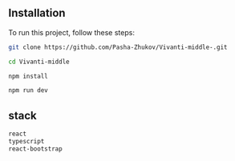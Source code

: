 ## Installation

To run this project, follow these steps:

```bash
git clone https://github.com/Pasha-Zhukov/Vivanti-middle-.git

cd Vivanti-middle

npm install

npm run dev
```

## stack

```bash
react
typescript
react-bootstrap
```
